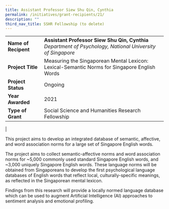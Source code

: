 ```yaml
---
title: Assistant Professor Siew Shu Qin, Cynthia
permalink: /initiatives/grant-recipients/21/
description: ""
third_nav_title: SSHR Fellowship (to delete)
---
```



|  |  |
|---|---|
| **Name of Recipent** | **Assistant Professor Siew Shu Qin, Cynthia**<br>_Department of Psychology, National University of Singapore_ |
| **Project Title** | Measuring the Singaporean Mental Lexicon: Lexical-Semantic Norms for Singapore English Words |
| **Project Status** | Ongoing |
| **Year Awarded** | 2021 |
| **Type of Grant** | Social Science and Humanities Research Fellowship |
|

This project aims to develop an integrated database of semantic, affective, and word association norms for a large set of Singapore English words.

The project aims to collect semantic-affective norms and word association norms for ~5,000 commonly used standard Singapore English words, and ~3,000 uniquely Singapore English words. These language norms will be obtained from Singaporeans to develop the first psychological language databases of English words that reflect local, culturally-specific meanings, as reflected in the Singaporean mental lexicon.

Findings from this research will provide a locally normed language database which can be used to augment Artificial Intelligence (AI) approaches to sentiment analysis and emotional profiling.